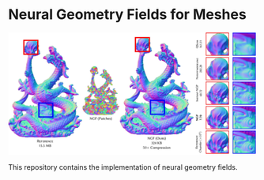 # Neural Geometry Fields for Meshes

![](media/teaser.jpg)

This repository contains the implementation of neural geometry fields.